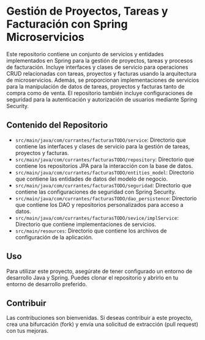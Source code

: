 # Gestión de Proyectos, Tareas y Facturación con Spring Microservicios

Este repositorio contiene un conjunto de servicios y entidades implementados en Spring para la gestión de proyectos, tareas y procesos de facturación. Incluye interfaces y clases de servicio para operaciones CRUD relacionadas con tareas, proyectos y facturas usando la arquitectura de microservicios. Además, se proporcionan implementaciones de servicios para la manipulación de datos de tareas, proyectos y facturas tanto de compra como de venta. El repositorio también incluye configuraciones de seguridad para la autenticación y autorización de usuarios mediante Spring Security.

## Contenido del Repositorio

- `src/main/java/com/currantes/facturasTODO/service`: Directorio que contiene las interfaces y clases de servicio para la gestión de tareas, proyectos y facturas.
- `src/main/java/com/currantes/facturasTODO/repository`: Directorio que contiene los repositorios JPA para la interacción con la base de datos.
- `src/main/java/com/currantes/facturasTODO/entities_model`: Directorio que contiene las entidades de datos del modelo de negocio.
- `src/main/java/com/currantes/facturasTODO/seguridad`: Directorio que contiene las configuraciones de seguridad con Spring Security.
- `src/main/java/com/currantes/facturasTODO/dao_persistence`: Directorio que contiene los DAO y repositorios personalizados para acceso a datos.
- `src/main/java/com/currantes/facturasTODO/sevice/implService`: Directorio que contiene implementaciones de servicios.
- `src/main/resources`: Directorio que contiene los archivos de configuración de la aplicación.

## Uso

Para utilizar este proyecto, asegúrate de tener configurado un entorno de desarrollo Java y Spring. Puedes clonar el repositorio y abrirlo en tu entorno de desarrollo preferido.

## Contribuir

Las contribuciones son bienvenidas. Si deseas contribuir a este proyecto, crea una bifurcación (fork) y envía una solicitud de extracción (pull request) con tus mejoras.
